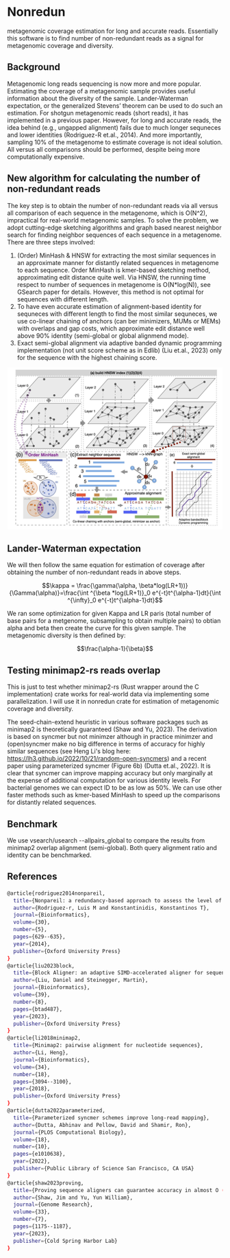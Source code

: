
# Nonredun
metagenomic coverage estimation for long and accurate reads. Essentially this software is to find number of non-redundant reads as a signal for metagenomic coverage and diversity.

## Background
Metagenomic long reads sequencing is now more and more popular. Estimating the coverage of a metagenomic sample provides useful information about the diversity of the sample. Lander-Waterman expectation, or the generalized Stevens’ theorem can be used to do such an estimation. For shotgun metagenomic reads (short reads), it has implemented in a previous paper. However, for long and accurate reads, the idea behind (e.g., ungapped alignment) fails due to much longer sequneces and lower identities (Rodriguez-R et.al., 2014). And more importantly, sampling 10% of the metagenome to estimate coverage is not ideal solution. All versus all comparisons should be performed, despite being more computationally expensive.

## New algorithm for calculating the number of non-redundant reads
The key step is to obtain the number of non-redundant reads via all versus all comparison of each sequence in the metagenome, which is O(N^2), impractical for real-world metagenomic samples. To solve the problem, we adopt cutting-edge sketching algorithms and graph based nearest neighbor search for finding neighbor sequences of each sequence in a metagenome. There are three steps involved:
1. (Order) MinHash & HNSW for extracting the most similar sequences in an approximate manner for distantly related sequences in metagenome to each sequence. Order MinHash is kmer-based sketching method, approximating edit distance quite well. Via HNSW, the running time respect to number of sequences in metagenome is O(N*log(N)), see GSearch paper for details. However, this method is not optimal for sequences with different length.
2. To have even accurate estimation of alignment-based identity for sequneces with different length to find the most similar sequneces, we use co-linear chaining of anchors (can ber minimizers, MUMs or MEMs) with overlaps and gap costs, which approximate edit distance well above 90% identity (semi-global or global alignmend mode).
3. Exact semi-global alignment via adaptive banded dynamic programming implementation (not unit score scheme as in Edlib) (Liu et.al., 2023) only for the sequence with the highest chaining score.

![](nonredun.jpg)


## Lander-Waterman expectation
We will then follow the same equation for estimation of coverage after obtaining the number of non-redundant reads in above steps.

$$\kappa = \frac{\gamma(\alpha, \beta*log(LR+1))}{\Gamma(\alpha)}=\frac{\int ^{\beta *log(LR+1)}_0 e^{-t}t^{\alpha-1}dt}{\int ^{\infty}_0 e^{-t}t^{\alpha-1}dt}$$

We ran some optimization for given Kappa and LR paris (total number of base pairs for a metgenome, subsampling to obtain multiple pairs) to obtian alpha and beta then create the curve for this given sample. The metagenomic diversity is then defined by:

$$\frac{\alpha-1}{\beta}$$


## Testing minimap2-rs reads overlap
This is just to test whether minimap2-rs (Rust wrapper around the C implementation) crate works for real-world data via implementing some parallelization. I will use it in nonredun crate for estimation of metagenomic coverage and diversity. 

The seed-chain-extend heuristic in various software packages such as minimap2 is theoretically guaranteed (Shaw and  Yu, 2023). The derivation is based on syncmer but not minimzer although in practice minimzer and (open)syncmer make no big difference in terms of accuracy for highly similar sequences (see Heng Li's blog here: https://lh3.github.io/2022/10/21/random-open-syncmers) and a recent paper using parameterized syncmer (Figure 6b) (Dutta et.al., 2022). It is clear that syncmer can improve mapping accuracy but only marginally at the expense of additional computation for various identity levels. For bacterial genomes we can expect ID to be as low as 50%. We can use other faster methods such as kmer-based MinHash to speed up the comparisons for distantly related sequences. 


## Benchmark
We use vsearch/usearch --allpairs_global to compare the results from minimap2 overlap alignment (semi-global). Both query alignment ratio and identity can be benchmarked. 



## References
```bash
@article{rodriguez2014nonpareil,
  title={Nonpareil: a redundancy-based approach to assess the level of coverage in metagenomic datasets},
  author={Rodriguez-r, Luis M and Konstantinidis, Konstantinos T},
  journal={Bioinformatics},
  volume={30},
  number={5},
  pages={629--635},
  year={2014},
  publisher={Oxford University Press}
}
@article{liu2023block,
  title={Block Aligner: an adaptive SIMD-accelerated aligner for sequences and position-specific scoring matrices},
  author={Liu, Daniel and Steinegger, Martin},
  journal={Bioinformatics},
  volume={39},
  number={8},
  pages={btad487},
  year={2023},
  publisher={Oxford University Press}
}
@article{li2018minimap2,
  title={Minimap2: pairwise alignment for nucleotide sequences},
  author={Li, Heng},
  journal={Bioinformatics},
  volume={34},
  number={18},
  pages={3094--3100},
  year={2018},
  publisher={Oxford University Press}
}
@article{dutta2022parameterized,
  title={Parameterized syncmer schemes improve long-read mapping},
  author={Dutta, Abhinav and Pellow, David and Shamir, Ron},
  journal={PLOS Computational Biology},
  volume={18},
  number={10},
  pages={e1010638},
  year={2022},
  publisher={Public Library of Science San Francisco, CA USA}
}
@article{shaw2023proving,
  title={Proving sequence aligners can guarantee accuracy in almost O (m log n) time through an average-case analysis of the seed-chain-extend heuristic},
  author={Shaw, Jim and Yu, Yun William},
  journal={Genome Research},
  volume={33},
  number={7},
  pages={1175--1187},
  year={2023},
  publisher={Cold Spring Harbor Lab}
}
```
